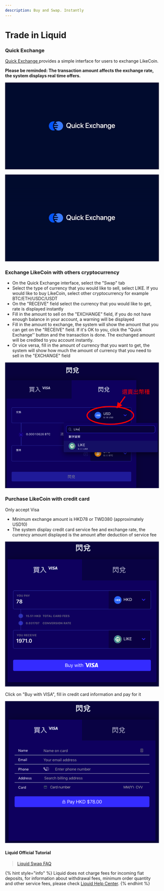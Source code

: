 ```yaml
---
description: Buy and Swap. Instantly
---
```


# Trade in Liquid

### Quick Exchange

[Quick Exchange ](https://app.liquid.com/quick-exchange)provides a simple interface for users to exchange LikeCoin.

**Please be reminded: The transaction amount affects the exchange rate, the system displays real time offers.**

![](../../.gitbook/assets/quick-exchange-1.png)

![](../../.gitbook/assets/liquid-qe.gif)

### **Exchange LikeCoin with others cryptocurrency**

* On the Quick Exchange interface, select the "Swap" tab
* Select the type of currency that you would like to sell, select LIKE. If you would like to buy LikeCoin, select other cryptocurrency for example BTC/ETH/USDC/USDT
* On the "RECEIVE" field select the currency that you would like to get, rate is displayed instantly
* Fill in the amount to sell on the "EXCHANGE" field, if you do not have enough balance in your account, a warning will be displayed
* Fill in the amount to exchange, the system will show the amount that you can get on the "RECEIVE" field. If it's OK to you, click the "Quick Exchange'' button and the transaction is done. The exchanged amount will be credited to you account instantly.
* Or vice versa, fill in the amount of currency that you want to get, the system will show how much the amount of currency that you need to sell in the "EXCHANGE" field

![](../../.gitbook/assets/quick-exchange-2.png)

### Purchase LikeCoin with credit card

Only accept Visa

* Minimum exchange amount is HKD78 or TWD380 \(approximately USD10\)
* The system display credit card service fee and exchange rate, the currency amount displayed is the amount after deduction of service fee 

![](../../.gitbook/assets/quick-exchange-3.png)

Click on "Buy with VISA", fill in credit card information and pay for it

![](../../.gitbook/assets/quick-exchange-4.png)

#### Liquid Official Tutorial

> [Liquid Swap FAQ](https://help.liquid.com/en/articles/2607590-liquid-swap-faq)

{% hint style="info" %}
Liquid does not charge fees for incoming fiat deposits, for information about withdrawal fees, minimum order quantity and other service fees, please check [Liquid Help Center](https://help.liquid.com/en/).
{% endhint %}


